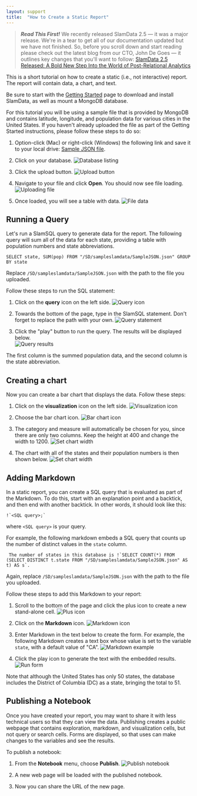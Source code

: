 ```yaml
---
layout: support
title:  "How to Create a Static Report"
---
```


> ***Read This First!***
> We recently released SlamData 2.5 — it was a major release. We're in a tear to get all of our documentation updated but we have not finished. So, before you scroll down and start reading please check out the latest blog from our CTO, John De Goes — it outlines key changes that you'll want to follow: [SlamData 2.5 Released: A Bold New Step Into the World of Post-Relational Analytics](/releases/2016/02/19/slamdata-2-5-released-a-bold-new-step-into-the-world-of-post-relational-analytics.html)


This is a short tutorial on how to create a static (i.e., not interactive) report. The report will contain data, a chart, and text.

Be sure to start with the [Getting Started](./getting-started.html) page to download and install SlamData, as well as mount a MongoDB database.

For this tutorial you will be using a sample file that is provided by MongoDB and contains latitude, longitude, and population data for various cities in the United States. If you haven't already uploaded the file as part of the Getting Started instructions, please follow these steps to do so:

1. Option-click (Mac) or right-click (Windows) the following link and save it to your local drive: 
[Sample JSON file](http://media.mongodb.org/zips.json?_ga=1.138295545.8598417.1408291048).

2. Click on your database. 
![Database listing](/images/screenshots/getting-started-db-listed.png)

3. Click the upload button. 
![Upload button](/images/screenshots/getting-started-upload.png)

4. Navigate to your file and click **Open**. You should now see file loading. 
![Uploading file](/images/screenshots/getting-started-file-loading.png)

5. Once loaded, you will see a table with data. 
![File data](/images/screenshots/getting-started-file-data.png)



## Running a Query

Let's run a SlamSQL query to generate data for the report. The following query will sum all of the data for each state, providing a table with population numbers and  state abbreviations.

    SELECT state, SUM(pop) FROM "/SD/sampleslamdata/SampleJSON.json" GROUP BY state 

Replace `/SD/sampleslamdata/SampleJSON.json` with the path to the file you uploaded.

Follow these steps to run the SQL statement:

1. Click on the **query** icon on the left side. 
![Query icon](/images/screenshots/front-end-query-icon.png)

2. Towards the bottom of the page, type in the SlamSQL statement. Don't forget to replace the path with your own.
![Query statement](/images/screenshots/how-to-static-query-statement.png)

3. Click the "play" button to run the query. The results will be displayed below.  
![Query results](/images/screenshots/how-to-static-query-results.png)

The first column is the summed population data, and the second column is the state
abbreviation.


## Creating a chart

Now you can create a bar chart that displays the data. Follow these steps:

1. Click on the **visualization** icon on the left side. 
![Visualization icon](/images/screenshots/front-end-visualization-icon.png)

2. Choose the bar chart icon.
![Bar chart icon](/images/screenshots/how-to-static-bar-chart-icon.png)

3. The category and measure will automatically be chosen for you, since there are only two columns. Keep the height at 400 and change the width to 1200. 
![Set chart width](/images/screenshots/how-to-static-chart-width.png)

4. The chart with all of the states and their population numbers is then shown below.
![Set chart width](/images/screenshots/how-to-static-chart.png)



## Adding Markdown

In a static report, you can create a SQL query that is evaluated as part of the Markdown. To do this, start with an explanation point and a backtick, and then end with another
backtick. In other words, it should look like this:

    !`<SQL query>;`

where `<SQL query>` is your query.

For example, the following markdown embeds a SQL query that counts up the number of distinct values in the `state` column.

     The number of states in this database is !`SELECT COUNT(*) FROM (SELECT DISTINCT t.state FROM "/SD/sampleslamdata/SampleJSON.json" AS t) AS s`.

Again, replace `/SD/sampleslamdata/SampleJSON.json` with the path to the file you uploaded.

Follow these steps to add this Markdown to your report:

1. Scroll to the bottom of the page and click the plus icon to create a new stand-alone cell. ![Plus icon](/images/screenshots/front-end-plus-icon.png)

2. Click on the **Markdown** icon. 
![Markdown icon](/images/screenshots/front-end-markdown-icon.png)

3. Enter Markdown in the text below to create the form. For example, the following Markdown creates a text box whose value is set to the variable `state`, with a default value of "CA".
![Markdown example](/images/screenshots/how-to-static-markdown.png)

4. Click the play icon to generate the text with the embedded results.
![Run form](/images/screenshots/how-to-static-markdown-results.png)

Note that although the United States has only 50 states, the database includes the District of Columbia (DC) as a state, bringing the total to 51.



## Publishing a Notebook

Once you have created your report, you may want to share it with less technical users so that they can view the data. Publishing creates a public webpage that contains exploration, markdown, and visualization cells, but not query or search cells. Forms are displayed, so that uses can make changes to the variables and see the results.

To publish a notebook:

1. From the **Notebook** menu, choose **Publish**. 
    ![Publish notebook](/images/screenshots/front-end-publish-notebook.png)

2. A new web page will be loaded with the published notebook.

3. Now you can share the URL of the new page.